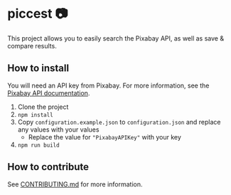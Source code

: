 # piccest 📷

This project allows you to easily search the Pixabay API, as well as save & compare results.

## How to install

You will need an API key from Pixabay. For more information, see the [Pixabay API documentation](https://pixabay.com/api/docs/).

1. Clone the project
1. `npm install`
1. Copy `configuration.example.json` to `configuration.json` and replace any values with your values
	* Replace the value for `"PixabayAPIKey"` with your key
1. `npm run build`

## How to contribute

See [CONTRIBUTING.md](CONTRIBUTING.md) for more information.
